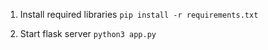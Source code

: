 1. Install required libraries
`pip install -r requirements.txt`

2. Start flask server
`python3 app.py`